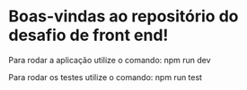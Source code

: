 # Boas-vindas ao repositório do desafio de front end!

Para rodar a aplicação utilize o comando: npm run dev

Para rodar os testes utilize o comando: npm run test